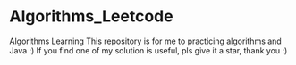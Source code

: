 # Algorithms_Leetcode
Algorithms Learning
This repository is for me to practicing algorithms and Java :) If you find one of my solution is useful, pls give it a star, thank you :)
